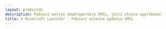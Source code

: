 ```yaml
---
layout: prebuilds
description: Pobierz wersje deweloperskie XMCL, jeśli chcesz wypróbować najnowsze funkcje i nie możesz doczekać się następnego wydania!
title: X Minecraft Launcher - Pobierz wczesne wydania XMCL
---
```

